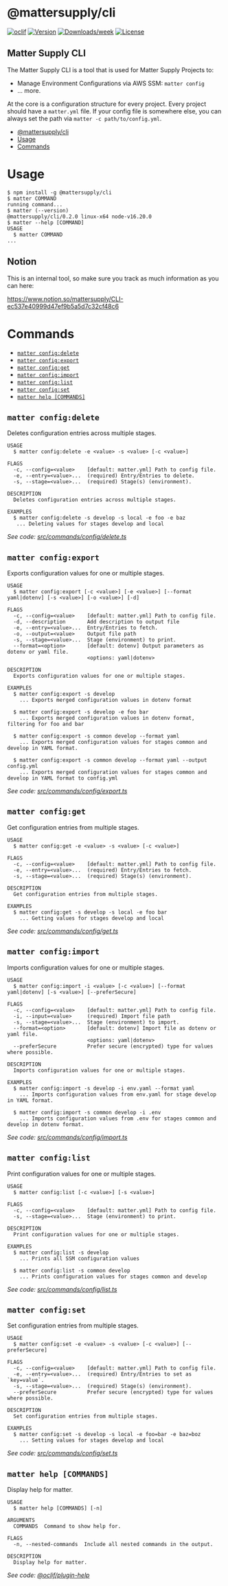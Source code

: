 # @mattersupply/cli

[![oclif](https://img.shields.io/badge/cli-oclif-brightgreen.svg)](https://oclif.io)
[![Version](https://img.shields.io/npm/v/@mattersupply/cli.svg)](https://npmjs.org/package/@mattersupply/cli)
[![Downloads/week](https://img.shields.io/npm/dw/@mattersupply/cli.svg)](https://npmjs.org/package/@mattersupply/cli)
[![License](https://img.shields.io/npm/l/@mattersupply/cli.svg)](https://github.com/mattersupply/cli/blob/master/package.json)

## Matter Supply CLI

The Matter Supply CLI is a tool that is used for Matter Supply Projects to:

- Manage Environment Configurations via AWS SSM: `matter config`
- ... more.

At the core is a configuration structure for every project. Every project should have a `matter.yml` file.
If your config file is somewhere else, you can always set the path via `matter -c path/to/config.yml`.

<!-- toc -->
* [@mattersupply/cli](#mattersupplycli)
* [Usage](#usage)
* [Commands](#commands)
<!-- tocstop -->

# Usage

<!-- usage -->
```sh-session
$ npm install -g @mattersupply/cli
$ matter COMMAND
running command...
$ matter (--version)
@mattersupply/cli/0.2.0 linux-x64 node-v16.20.0
$ matter --help [COMMAND]
USAGE
  $ matter COMMAND
...
```
<!-- usagestop -->

## Notion

This is an internal tool, so make sure you track as much information as you can here:

https://www.notion.so/mattersupply/CLI-ec537e40999d47ef9b5a5d7c32cf48c6

# Commands

<!-- commands -->
* [`matter config:delete`](#matter-configdelete)
* [`matter config:export`](#matter-configexport)
* [`matter config:get`](#matter-configget)
* [`matter config:import`](#matter-configimport)
* [`matter config:list`](#matter-configlist)
* [`matter config:set`](#matter-configset)
* [`matter help [COMMANDS]`](#matter-help-commands)

## `matter config:delete`

Deletes configuration entries across multiple stages.

```
USAGE
  $ matter config:delete -e <value> -s <value> [-c <value>]

FLAGS
  -c, --config=<value>    [default: matter.yml] Path to config file.
  -e, --entry=<value>...  (required) Entry/Entries to delete.
  -s, --stage=<value>...  (required) Stage(s) (environment).

DESCRIPTION
  Deletes configuration entries across multiple stages.

EXAMPLES
  $ matter config:delete -s develop -s local -e foo -e baz
   ... Deleting values for stages develop and local
```

_See code: [src/commands/config/delete.ts](https://github.com/mattersupply/cli/blob/v0.2.0/src/commands/config/delete.ts)_

## `matter config:export`

Exports configuration values for one or multiple stages.

```
USAGE
  $ matter config:export [-c <value>] [-e <value>] [--format yaml|dotenv] [-s <value>] [-o <value>] [-d]

FLAGS
  -c, --config=<value>    [default: matter.yml] Path to config file.
  -d, --description       Add description to output file
  -e, --entry=<value>...  Entry/Entries to fetch.
  -o, --output=<value>    Output file path
  -s, --stage=<value>...  Stage (environment) to print.
  --format=<option>       [default: dotenv] Output parameters as dotenv or yaml file.
                          <options: yaml|dotenv>

DESCRIPTION
  Exports configuration values for one or multiple stages.

EXAMPLES
  $ matter config:export -s develop
    ... Exports merged configuration values in dotenv format

  $ matter config:export -s develop -e foo bar
    ... Exports merged configuration values in dotenv format, filtering for foo and bar

  $ matter config:export -s common develop --format yaml
    ... Exports merged configuration values for stages common and develop in YAML format.

  $ matter config:export -s common develop --format yaml --output config.yml
    ... Exports merged configuration values for stages common and develop in YAML format to config.yml
```

_See code: [src/commands/config/export.ts](https://github.com/mattersupply/cli/blob/v0.2.0/src/commands/config/export.ts)_

## `matter config:get`

Get configuration entries from multiple stages.

```
USAGE
  $ matter config:get -e <value> -s <value> [-c <value>]

FLAGS
  -c, --config=<value>    [default: matter.yml] Path to config file.
  -e, --entry=<value>...  (required) Entry/Entries to fetch.
  -s, --stage=<value>...  (required) Stage(s) (environment).

DESCRIPTION
  Get configuration entries from multiple stages.

EXAMPLES
  $ matter config:get -s develop -s local -e foo bar
    ... Getting values for stages develop and local
```

_See code: [src/commands/config/get.ts](https://github.com/mattersupply/cli/blob/v0.2.0/src/commands/config/get.ts)_

## `matter config:import`

Imports configuration values for one or multiple stages.

```
USAGE
  $ matter config:import -i <value> [-c <value>] [--format yaml|dotenv] [-s <value>] [--preferSecure]

FLAGS
  -c, --config=<value>    [default: matter.yml] Path to config file.
  -i, --input=<value>     (required) Import file path
  -s, --stage=<value>...  Stage (environment) to import.
  --format=<option>       [default: dotenv] Import file as dotenv or yaml file.
                          <options: yaml|dotenv>
  --preferSecure          Prefer secure (encrypted) type for values where possible.

DESCRIPTION
  Imports configuration values for one or multiple stages.

EXAMPLES
  $ matter config:import -s develop -i env.yaml --format yaml
    ... Imports configuration values from env.yaml for stage develop in YAML format.

  $ matter config:import -s common develop -i .env
    ... Imports configuration values from .env for stages common and develop in dotenv format.
```

_See code: [src/commands/config/import.ts](https://github.com/mattersupply/cli/blob/v0.2.0/src/commands/config/import.ts)_

## `matter config:list`

Print configuration values for one or multiple stages.

```
USAGE
  $ matter config:list [-c <value>] [-s <value>]

FLAGS
  -c, --config=<value>    [default: matter.yml] Path to config file.
  -s, --stage=<value>...  Stage (environment) to print.

DESCRIPTION
  Print configuration values for one or multiple stages.

EXAMPLES
  $ matter config:list -s develop
    ... Prints all SSM configuration values

  $ matter config:list -s common develop
    ... Prints configuration values for stages common and develop
```

_See code: [src/commands/config/list.ts](https://github.com/mattersupply/cli/blob/v0.2.0/src/commands/config/list.ts)_

## `matter config:set`

Set configuration entries from multiple stages.

```
USAGE
  $ matter config:set -e <value> -s <value> [-c <value>] [--preferSecure]

FLAGS
  -c, --config=<value>    [default: matter.yml] Path to config file.
  -e, --entry=<value>...  (required) Entry/Entries to set as `key=value`.
  -s, --stage=<value>...  (required) Stage(s) (environment).
  --preferSecure          Prefer secure (encrypted) type for values where possible.

DESCRIPTION
  Set configuration entries from multiple stages.

EXAMPLES
  $ matter config:set -s develop -s local -e foo=bar -e baz=boz
    ... Setting values for stages develop and local
```

_See code: [src/commands/config/set.ts](https://github.com/mattersupply/cli/blob/v0.2.0/src/commands/config/set.ts)_

## `matter help [COMMANDS]`

Display help for matter.

```
USAGE
  $ matter help [COMMANDS] [-n]

ARGUMENTS
  COMMANDS  Command to show help for.

FLAGS
  -n, --nested-commands  Include all nested commands in the output.

DESCRIPTION
  Display help for matter.
```

_See code: [@oclif/plugin-help](https://github.com/oclif/plugin-help/blob/v5.2.9/src/commands/help.ts)_
<!-- commandsstop -->
